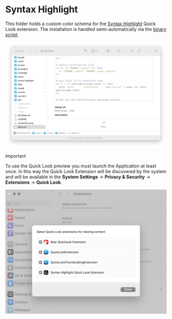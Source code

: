 # Syntax Highlight

This folder holds a custom color schema for the [Syntax Highlight](https://github.com/sbarex/SourceCodeSyntaxHighlight) Quick Look extension. The installation is handled semi-automatically via the [binary script](../bin/sync-color-themes).

![ql-plugin-preview](./screenshot.png)

> [!IMPORTANT]
> To use the Quick Look preview you must launch the Application at least once. In this way the Quick Look Extension will be discovered by the system and will be available in the **System Settings** → **Privacy & Security** → **Extensions** → **Quick Look**.

![ql-plugin-activation](./preview-activation.png)
